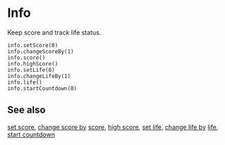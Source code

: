 # Info

Keep score and track life status.

```cards
info.setScore(0)
info.changeScoreBy(1)
info.score()
info.highScore()
info.setLife(0)
info.changeLifeBy(1)
info.life()
info.startCountdown(0)
```

## See also

[set score](/reference/info/set-score),
[change score by](/reference/info/change-score-by)
[score](/reference/info/score),
[high score](/reference/info/high-score),
[set life](/reference/info/set-life),
[change life by](/reference/info/change-life-by)
[life](/reference/info/life),
[start countdown](/reference/info/start-countdown)
